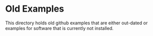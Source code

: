 # Old Examples
This directory holds old github examples that are either out-dated or examples for software that is currently not installed.


